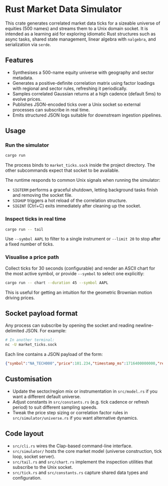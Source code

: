 # Rust Market Data Simulator

This crate generates correlated market data ticks for a sizeable universe of equities (500 names) and streams them to a Unix domain socket. It is intended as a learning aid for exploring idiomatic Rust structures such as async tasks, shared state management, linear algebra with `nalgebra`, and serialization via `serde`.

## Features

- Synthesises a 500-name equity universe with geography and sector metadata.
- Generates a positive-definite correlation matrix using factor loadings with regional and sector rules, refreshing it periodically.
- Samples correlated Gaussian returns at a high cadence (default 5ms) to evolve prices.
- Publishes JSON-encoded ticks over a Unix socket so external processes can subscribe in real time.
- Emits structured JSON logs suitable for downstream ingestion pipelines.

## Usage

### Run the simulator

```bash
cargo run
```

The process binds to `market_ticks.sock` inside the project directory. The other subcommands expect that socket to be available.

The runtime responds to common Unix signals when running the simulator:
- `SIGTERM` performs a graceful shutdown, letting background tasks finish and removing the socket file.
- `SIGHUP` triggers a hot reload of the correlation structure.
- `SIGINT` (Ctrl+C) exits immediately after cleaning up the socket.

### Inspect ticks in real time

```bash
cargo run -- tail
```

Use `--symbol AAPL` to filter to a single instrument or `--limit 20` to stop after a fixed number of ticks.

### Visualise a price path

Collect ticks for 30 seconds (configurable) and render an ASCII chart for the most active symbol, or provide `--symbol` to select one explicitly:

```bash
cargo run -- chart --duration 45 --symbol AAPL
```

This is useful for getting an intuition for the geometric Brownian motion driving prices.

## Socket payload format

Any process can subscribe by opening the socket and reading newline-delimited JSON. For example:

```bash
# In another terminal:
nc -U market_ticks.sock
```

Each line contains a JSON payload of the form:

```json
{"symbol":"NA_TECH000","price":101.234,"timestamp_ms":1716400000000,"region":"north_america","sector":"technology"}
```

## Customisation

- Update the sector/region mix or instrumentation in `src/model.rs` if you want a different default universe.
- Adjust constants in `src/constants.rs` (e.g. tick cadence or refresh period) to suit different sampling speeds.
- Tweak the price step sizing or correlation factor rules in `src/simulator/universe.rs` if you want alternative dynamics.

## Code layout

- `src/cli.rs` wires the Clap-based command-line interface.
- `src/simulator/` hosts the core market model (universe construction, tick loop, socket server).
- `src/tail.rs` and `src/chart.rs` implement the inspection utilities that subscribe to the Unix socket.
- `src/tick.rs` and `src/constants.rs` capture shared data types and configuration.
